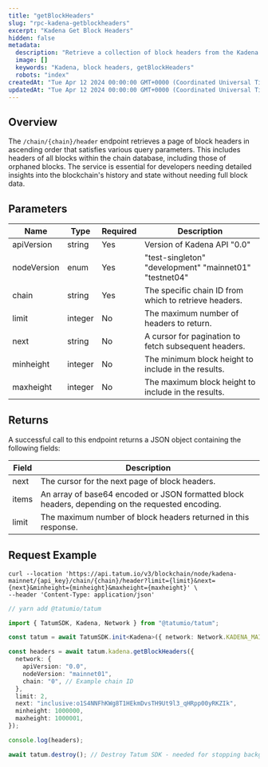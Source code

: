 ```yaml
---
title: "getBlockHeaders"
slug: "rpc-kadena-getblockheaders"
excerpt: "Kadena Get Block Headers"
hidden: false
metadata:
  description: "Retrieve a collection of block headers from the Kadena blockchain."
  image: []
  keywords: "Kadena, block headers, getBlockHeaders"
  robots: "index"
createdAt: "Tue Apr 12 2024 00:00:00 GMT+0000 (Coordinated Universal Time)"
updatedAt: "Tue Apr 12 2024 00:00:00 GMT+0000 (Coordinated Universal Time)"
---
```


## Overview

The `/chain/{chain}/header` endpoint retrieves a page of block headers in ascending order that satisfies various query parameters. This includes headers of all blocks within the chain database, including those of orphaned blocks. The service is essential for developers needing detailed insights into the blockchain's history and state without needing full block data.

## Parameters

| Name        | Type    | Required | Description                                            |
| ----------- | ------- | -------- | ------------------------------------------------------ |
| apiVersion  | string  | Yes      | Version of Kadena API "0.0"                            |
| nodeVersion | enum    | Yes      | "test-singleton" "development" "mainnet01" "testnet04" |
| chain       | string  | Yes      | The specific chain ID from which to retrieve headers.  |
| limit       | integer | No       | The maximum number of headers to return.               |
| next        | string  | No       | A cursor for pagination to fetch subsequent headers.   |
| minheight   | integer | No       | The minimum block height to include in the results.    |
| maxheight   | integer | No       | The maximum block height to include in the results.    |

## Returns

A successful call to this endpoint returns a JSON object containing the following fields:

| Field | Description                                                                                      |
| ----- | ------------------------------------------------------------------------------------------------ |
| next  | The cursor for the next page of block headers.                                                   |
| items | An array of base64 encoded or JSON formatted block headers, depending on the requested encoding. |
| limit | The maximum number of block headers returned in this response.                                   |

## Request Example

```curl
curl --location 'https://api.tatum.io/v3/blockchain/node/kadena-mainnet/{api_key}/chain/{chain}/header?limit={limit}&next={next}&minheight={minheight}&maxheight={maxheight}' \
--header 'Content-Type: application/json'
```

```typescript
// yarn add @tatumio/tatum

import { TatumSDK, Kadena, Network } from "@tatumio/tatum";

const tatum = await TatumSDK.init<Kadena>({ network: Network.KADENA_MAINNET });

const headers = await tatum.kadena.getBlockHeaders({
  network: {
    apiVersion: "0.0",
    nodeVersion: "mainnet01",
    chain: "0", // Example chain ID
  },
  limit: 2,
  next: "inclusive:o1S4NNFhKWg8T1HEkmDvsTH9Ut9l3_qHRpp00yRKZIk",
  minheight: 1000000,
  maxheight: 1000001,
});

console.log(headers);

await tatum.destroy(); // Destroy Tatum SDK - needed for stopping background jobs
```
